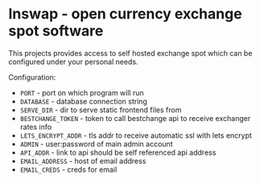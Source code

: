 # Inswap - open currency exchange spot software

This projects provides access to self hosted exchange spot which can be configured under your personal needs.

Configuration:

- `PORT` - port on which program will run
- `DATABASE` - database connection string
- `SERVE_DIR` - dir to serve static frontend files from
- `BESTCHANGE_TOKEN` - token to call bestchange api to receive exchanger rates info
- `LETS_ENCRYPT_ADDR` - tls addr to receive automatic ssl with lets encrypt
- `ADMIN` - user:password of main admin account
- `API_ADDR` - link to api should be self referenced api address
- `EMAIL_ADDRESS` - host of email address
- `EMAIL_CREDS` - creds for email

<!--

http://localhost:8080/?currin=RUB&currout=TON

-->
